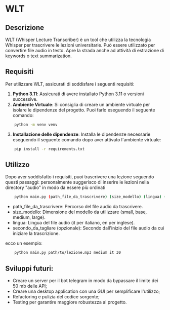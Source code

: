 # WLT

## Descrizione
WLT (Whisper Lecture Transcriber) è un tool che utilizza la tecnologia Whisper per trascrivere le lezioni universitarie. 
Può essere utilizzato per convertire file audio in testo.
Apre la strada anche ad attività di estrazione di keywords o text summarization.

## Requisiti
Per utilizzare WLT, assicurati di soddisfare i seguenti requisiti:

1. **Python 3.11**: Assicurati di avere installato Python 3.11 o versioni successive.
2. **Ambiente Virtuale**: Si consiglia di creare un ambiente virtuale per isolare le dipendenze del progetto. Puoi farlo eseguendo il seguente comando:
```bash
    python -m venv venv
```
3. **Installazione delle dipendenze**: Installa le dipendenze necessarie eseguendo il seguente comando dopo aver attivato l'ambiente virtuale:    
```bash
    pip install -r requirements.txt
```

## Utilizzo
Dopo aver soddisfatto i requisiti, puoi trascrivere una lezione seguendo questi passaggi:
personalmente suggerisco di inserire le lezioni nella directory "audio" in modo da essere più ordinati
```bash
    python main.py (path_file_da_trascrivere) (size_modello) (lingua) (secondo_dal_quale_tagliare)
```
- path_file_da_trascrivere: Percorso del file audio da trascrivere.
- size_modello: Dimensione del modello da utilizzare (small, base, medium, large).
- lingua: Lingua del file audio (it per italiano, en per inglese).
- secondo_da_tagliare (opzionale): Secondo dall'inizio del file audio da cui iniziare la trascrizione.

ecco un esempio:
```bash
    python main.py path/to/lezione.mp3 medium it 30
```

## Sviluppi futuri:
- Creare un server per il bot telegram in modo da bypassare il limite dei 50 mb delle API;
- Creare una desktop application con una GUI per semplificare l'utilizzo;
- Refactoring e pulizia del codice sorgente;
- Testing per garantire maggiore robustezza al progetto.

